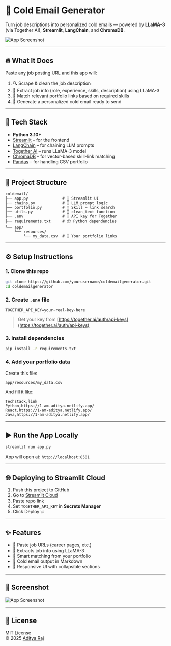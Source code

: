 # 🚀 Cold Email Generator

Turn job descriptions into personalized cold emails — powered by **LLaMA-3** (via Together AI), **Streamlit**, **LangChain**, and **ChromaDB**.

![App Screenshot](https://via.placeholder.com/800x400.png?text=Cold+Email+Generator+UI)

---

## 🔥 What It Does

Paste any job posting URL and this app will:
1. 🔍 Scrape & clean the job description
2. 🤖 Extract job info (role, experience, skills, description) using LLaMA-3
3. 🎯 Match relevant portfolio links based on required skills
4. 💌 Generate a personalized cold email ready to send

---

## 🧠 Tech Stack

- **Python 3.10+**
- [Streamlit](https://streamlit.io/) – for the frontend
- [LangChain](https://www.langchain.com/) – for chaining LLM prompts
- [Together AI](https://www.together.ai/) – runs LLaMA-3 model
- [ChromaDB](https://www.trychroma.com/) – for vector-based skill-link matching
- [Pandas](https://pandas.pydata.org/) – for handling CSV portfolio

---

## 📁 Project Structure

```
coldemail/
├── app.py               # 🚀 Streamlit UI
├── chains.py            # 🤖 LLM prompt logic
├── portfolio.py         # 🔗 Skill → link search
├── utils.py             # 🧼 clean_text function
├── .env                 # 🔐 API key for Together
├── requirements.txt     # 📦 Python dependencies
└── app/
    └── resources/
        └── my_data.csv  # 📁 Your portfolio links
```

---

## ⚙️ Setup Instructions

### 1. Clone this repo

```bash
git clone https://github.com/yourusername/coldemailgenerator.git
cd coldemailgenerator
```

### 2. Create `.env` file

```env
TOGETHER_API_KEY=your-real-key-here
```

> Get your key from [https://together.ai/auth/api-keys](https://together.ai/auth/api-keys)

### 3. Install dependencies

```bash
pip install -r requirements.txt
```

### 4. Add your portfolio data

Create this file:

```bash
app/resources/my_data.csv
```

And fill it like:

```csv
Techstack,link
Python,https://1-am-aditya.netlify.app/
React,https://1-am-aditya.netlify.app/
Java,https://1-am-aditya.netlify.app/
```

---

## ▶️ Run the App Locally

```bash
streamlit run app.py
```

App will open at: `http://localhost:8501`

---

## 🌐 Deploying to Streamlit Cloud

1. Push this project to GitHub
2. Go to [Streamlit Cloud](https://streamlit.io/cloud)
3. Paste repo link
4. Set `TOGETHER_API_KEY` in **Secrets Manager**
5. Click Deploy 💥

---

## ✨ Features

- 🔗 Paste job URLs (career pages, etc.)
- 🧠 Extracts job info using LLaMA-3
- 🧰 Smart matching from your portfolio
- 💌 Cold email output in Markdown
- 📱 Responsive UI with collapsible sections

---

## 📸 Screenshot

![App Screenshot](https://via.placeholder.com/800x400.png?text=Cold+Email+Generator+UI)

---

## 📄 License

MIT License  
© 2025 [Aditya Raj](https://1-am-aditya.netlify.app)
